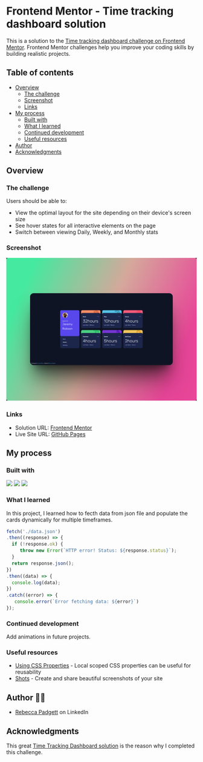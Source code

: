 # Frontend Mentor - Time tracking dashboard solution

This is a solution to the [Time tracking dashboard challenge on Frontend Mentor](https://www.frontendmentor.io/challenges/time-tracking-dashboard-UIQ7167Jw). Frontend Mentor challenges help you improve your coding skills by building realistic projects. 

## Table of contents

- [Overview](#overview)
  - [The challenge](#the-challenge)
  - [Screenshot](#screenshot)
  - [Links](#links)
- [My process](#my-process)
  - [Built with](#built-with)
  - [What I learned](#what-i-learned)
  - [Continued development](#continued-development)
  - [Useful resources](#useful-resources)
- [Author](#author)
- [Acknowledgments](#acknowledgments)


## Overview

### The challenge

Users should be able to:

- View the optimal layout for the site depending on their device's screen size
- See hover states for all interactive elements on the page
- Switch between viewing Daily, Weekly, and Monthly stats

### Screenshot

![Desktop Preview](./dashboard-screenshot.png)



### Links

- Solution URL: [Frontend Mentor](https://www.frontendmentor.io/solutions/responsive-time-tracking-dashboard-using-html-css-and-javascript-gBSNJNE6-L)
- Live Site URL: [GitHub Pages](https://bccpadge.github.io/time-tracking-dashboard/)

## My process

### Built with

<p align="left">
  <img src="https://img.shields.io/badge/HTML5-E34F26?style=for-the-badge&logo=html5&logoColor=white">
  <img src="https://img.shields.io/badge/CSS3-663399?style=for-the-badge&logo=css3&logoColor=white">
  <img src="https://img.shields.io/badge/JavaScript-323330?style=for-the-badge&logo=javascript&logoColor=F7DF1E">
</p>



### What I learned

In this project, I learned how to fecth data from json file and populate the cards dynamically for multiple timeframes.


```js
fetch('./data.json')
.then((response) => {
  if (!response.ok) {
     throw new Error(`HTTP error! Status: ${response.status}`);
  }
  return response.json();
})
.then((data) => {
  console.log(data);
})
.catch((error) => {
   console.error(`Error fetching data: ${error}`)
});

```

### Continued development

Add animations in future projects.


### Useful resources
- [Using CSS Properties](https://www.youtube.com/watch?v=_2LwjfYc1x8) - Local scoped CSS properties can be useful for reusability
- [Shots](https://shots.so/) - Create and share beautiful screenshots of your site



## Author 👩‍💻
- [Rebecca Padgett](https://linkedin.com/in/rebeccapadgett121) on LinkedIn



## Acknowledgments
This great [Time Tracking Dashboard solution](https://www.frontendmentor.io/solutions/-time-tracking-dashboard-kTWhQsgd6e) is the reason why I completed this challenge. 



